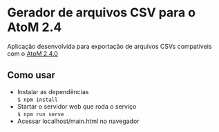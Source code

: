 # Gerador de arquivos CSV para o AtoM 2.4
Aplicação desenvolvida para exportação de arquivos CSVs compatíveis com o [AtoM 2.4.0](https://www.accesstomemory.org/pt-br/)
## Como usar
- Instalar as dependências  
`$ npm install`
- Startar o servidor web que roda o serviço  
`$ npm run serve`
- Acessar localhost/main.html no navegador